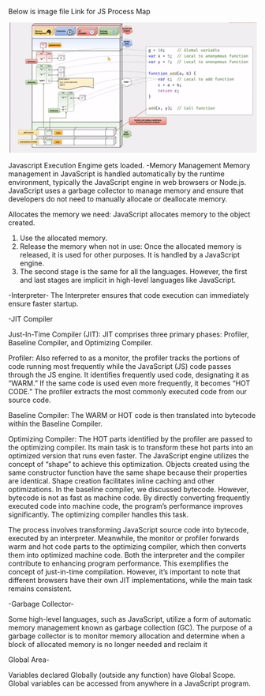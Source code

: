 Below is image file Link for JS Process Map

![JS Process Map](image-1.png)

Javascript Execution Engime gets loaded.
-Memory Management
Memory management in JavaScript is handled automatically by the runtime environment, typically the JavaScript engine in web browsers or Node.js. JavaScript uses a garbage collector to manage memory and ensure that developers do not need to manually allocate or deallocate memory.

Allocates the memory we need: JavaScript allocates memory to the object created.

1. Use the allocated memory.
2. Release the memory when not in use: Once the allocated memory is released, it is used for other purposes. It is handled by a JavaScript engine.
3. The second stage is the same for all the languages. However, the first and last stages are implicit in high-level languages like JavaScript.

-Interpreter- The Interpreter ensures that code execution can immediately ensure faster startup.

-JIT Compiler

Just-In-Time Compiler (JIT):
JIT comprises three primary phases: Profiler, Baseline Compiler, and Optimizing Compiler.

Profiler: Also referred to as a monitor, the profiler tracks the portions of code running most frequently while the JavaScript (JS) code passes through the JS engine. It identifies frequently used code, designating it as “WARM.” If the same code is used even more frequently, it becomes “HOT CODE.” The profiler extracts the most commonly executed code from our source code.

Baseline Compiler: The WARM or HOT code is then translated into bytecode within the Baseline Compiler.

Optimizing Compiler: The HOT parts identified by the profiler are passed to the optimizing compiler. Its main task is to transform these hot parts into an optimized version that runs even faster. The JavaScript engine utilizes the concept of “shape” to achieve this optimization. Objects created using the same constructor function have the same shape because their properties are identical. Shape creation facilitates inline caching and other optimizations. In the baseline compiler, we discussed bytecode. However, bytecode is not as fast as machine code. By directly converting frequently executed code into machine code, the program’s performance improves significantly. The optimizing compiler handles this task.

The process involves transforming JavaScript source code into bytecode, executed by an interpreter. Meanwhile, the monitor or profiler forwards warm and hot code parts to the optimizing compiler, which then converts them into optimized machine code. Both the interpreter and the compiler contribute to enhancing program performance. This exemplifies the concept of just-in-time compilation. However, it’s important to note that different browsers have their own JIT implementations, while the main task remains consistent.

-Garbage Collector-

Some high-level languages, such as JavaScript, utilize a form of automatic memory management known as garbage collection (GC). The purpose of a garbage collector is to monitor memory allocation and determine when a block of allocated memory is no longer needed and reclaim it

Global Area-

Variables declared Globally (outside any function) have Global Scope. Global variables can be accessed from anywhere in a JavaScript program.

